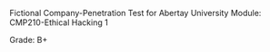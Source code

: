 Fictional Company-Penetration Test for Abertay University Module: CMP210-Ethical Hacking 1

Grade: B+
